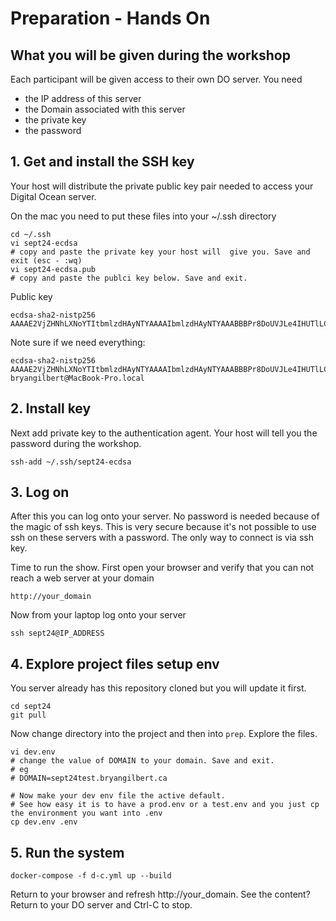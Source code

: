 # Preparation - Hands On 

## What you will be given during the workshop

Each participant will be given access to their own DO server. You need
 - the IP address of this server
 - the Domain associated with this server
 - the private key
 - the password

## 1. Get and install the SSH key
 
 Your host will distribute the private public key pair needed to access your Digital Ocean server.  
 
 On the mac you need to put these files into your ~/.ssh directory
 
    cd ~/.ssh
    vi sept24-ecdsa
    # copy and paste the private key your host will  give you. Save and exit (esc - :wq)
    vi sept24-ecdsa.pub
    # copy and paste the publci key below. Save and exit.

Public key

    ecdsa-sha2-nistp256 AAAAE2VjZHNhLXNoYTItbmlzdHAyNTYAAAAIbmlzdHAyNTYAAABBBPr8DoUVJLe4IHUTlLCWQ5hOKsPBi7EeYueLGkOujqh18Dlk5CIBOnGqmU96TtQtYGQ3uNsblE5x2vPEIeSmTRI=    

Note sure if we need everything:

    ecdsa-sha2-nistp256 AAAAE2VjZHNhLXNoYTItbmlzdHAyNTYAAAAIbmlzdHAyNTYAAABBBPr8DoUVJLe4IHUTlLCWQ5hOKsPBi7EeYueLGkOujqh18Dlk5CIBOnGqmU96TtQtYGQ3uNsblE5x2vPEIeSmTRI= bryangilbert@MacBook-Pro.local

## 2. Install key

Next add private key to the authentication agent. Your host will tell you the password during the workshop.

```
ssh-add ~/.ssh/sept24-ecdsa
```
## 3. Log on

After this you can log onto your server.  No password is needed because of the magic of ssh keys. This is very secure
because it's not possible to use ssh on these servers with a password. The only way to connect is via ssh key.

Time to run the show.  First open your browser and verify that you can not reach a web server at your domain

```
http://your_domain
```

Now from your laptop log onto your server

```
ssh sept24@IP_ADDRESS
```

## 4. Explore project files setup env

You server already has this repository cloned but you will update it first.

```
cd sept24
git pull
```
Now change directory into the project and then into ``prep``. Explore the files.

```
vi dev.env
# change the value of DOMAIN to your domain. Save and exit.
# eg
# DOMAIN=sept24test.bryangilbert.ca

# Now make your dev env file the active default. 
# See how easy it is to have a prod.env or a test.env and you just cp the environment you want into .env
cp dev.env .env
```

## 5. Run the system

```
docker-compose -f d-c.yml up --build
```
Return to your browser and refresh   http://your_domain.  See the content?  Return to your DO server and Ctrl-C to stop.

